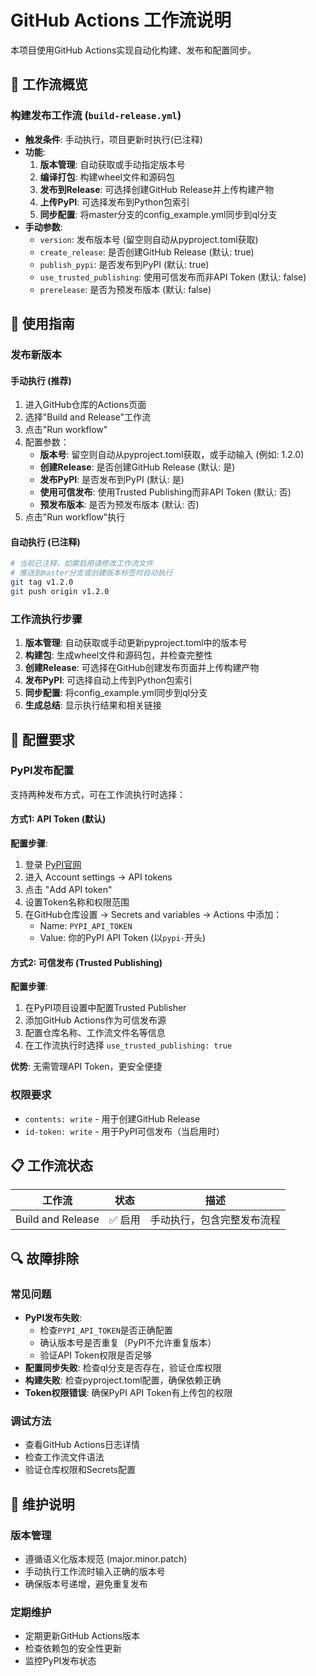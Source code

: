# GitHub Actions 工作流说明

本项目使用GitHub Actions实现自动化构建、发布和配置同步。

## 🔄 工作流概览

### 构建发布工作流 (`build-release.yml`)
- **触发条件**: 手动执行，项目更新时执行(已注释)
- **功能**:
  1. **版本管理**: 自动获取或手动指定版本号
  2. **编译打包**: 构建wheel文件和源码包
  3. **发布到Release**: 可选择创建GitHub Release并上传构建产物
  4. **上传PyPI**: 可选择发布到Python包索引
  5. **同步配置**: 将master分支的config_example.yml同步到ql分支
- **手动参数**:
  - `version`: 发布版本号 (留空则自动从pyproject.toml获取)
  - `create_release`: 是否创建GitHub Release (默认: true)
  - `publish_pypi`: 是否发布到PyPI (默认: true)
  - `use_trusted_publishing`: 使用可信发布而非API Token (默认: false)
  - `prerelease`: 是否为预发布版本 (默认: false)

## 🚀 使用指南

### 发布新版本

#### 手动执行 (推荐)

1. 进入GitHub仓库的Actions页面
2. 选择"Build and Release"工作流
3. 点击"Run workflow"
4. 配置参数：
   - **版本号**: 留空则自动从pyproject.toml获取，或手动输入 (例如: 1.2.0)
   - **创建Release**: 是否创建GitHub Release (默认: 是)
   - **发布PyPI**: 是否发布到PyPI (默认: 是)
   - **使用可信发布**: 使用Trusted Publishing而非API Token (默认: 否)
   - **预发布版本**: 是否为预发布版本 (默认: 否)
5. 点击"Run workflow"执行

#### 自动执行 (已注释)
```bash
# 当前已注释，如需启用请修改工作流文件
# 推送到master分支或创建版本标签时自动执行
git tag v1.2.0
git push origin v1.2.0
```

### 工作流执行步骤

1. **版本管理**: 自动获取或手动更新pyproject.toml中的版本号
2. **构建包**: 生成wheel文件和源码包，并检查完整性
3. **创建Release**: 可选择在GitHub创建发布页面并上传构建产物
4. **发布PyPI**: 可选择自动上传到Python包索引
5. **同步配置**: 将config_example.yml同步到ql分支
6. **生成总结**: 显示执行结果和相关链接

## 🔧 配置要求

### PyPI发布配置

支持两种发布方式，可在工作流执行时选择：

#### 方式1: API Token (默认)

**配置步骤**:
1. 登录 [PyPI官网](https://pypi.org/)
2. 进入 Account settings → API tokens
3. 点击 "Add API token"
4. 设置Token名称和权限范围
5. 在GitHub仓库设置 → Secrets and variables → Actions 中添加：
   - Name: `PYPI_API_TOKEN`
   - Value: 你的PyPI API Token (以`pypi-`开头)

#### 方式2: 可信发布 (Trusted Publishing)

**配置步骤**:
1. 在PyPI项目设置中配置Trusted Publisher
2. 添加GitHub Actions作为可信发布源
3. 配置仓库名称、工作流文件名等信息
4. 在工作流执行时选择 `use_trusted_publishing: true`

**优势**: 无需管理API Token，更安全便捷

### 权限要求

- `contents: write` - 用于创建GitHub Release
- `id-token: write` - 用于PyPI可信发布（当启用时）

## 📋 工作流状态

| 工作流 | 状态 | 描述 |
|--------|------|------|
| Build and Release | ✅ 启用 | 手动执行，包含完整发布流程 |

## 🔍 故障排除

### 常见问题

- **PyPI发布失败**:
  - 检查`PYPI_API_TOKEN`是否正确配置
  - 确认版本号是否重复（PyPI不允许重复版本）
  - 验证API Token权限是否足够
- **配置同步失败**: 检查ql分支是否存在，验证仓库权限
- **构建失败**: 检查pyproject.toml配置，确保依赖正确
- **Token权限错误**: 确保PyPI API Token有上传包的权限

### 调试方法

- 查看GitHub Actions日志详情
- 检查工作流文件语法
- 验证仓库权限和Secrets配置

## 📝 维护说明

### 版本管理

- 遵循语义化版本规范 (major.minor.patch)
- 手动执行工作流时输入正确的版本号
- 确保版本号递增，避免重复发布

### 定期维护

- 定期更新GitHub Actions版本
- 检查依赖包的安全性更新
- 监控PyPI发布状态

